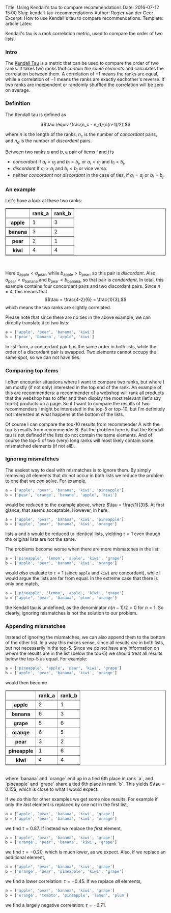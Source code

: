 Title: Using Kendall's tau to compare recommendations
Date: 2016-07-12 15:00
Slug: kendall-tau-recommendations
Author: Rogier van der Geer
Excerpt: How to use Kendall's tau to compare recommendations.
Template: article
Latex:

<span class="lead">Kendall's tau is a rank correlation metric, used to compare the order of two lists.</span>

### Intro

The [Kendall Tau](https://en.wikipedia.org/wiki/Kendall_rank_correlation_coefficient) is a metric that can be used to compare the order of two ranks. It takes two ranks _that contain the same elements_ and calculates the correlation between them. A correlation of $+1$ means the ranks are equal, while a correlation of $-1$ means the ranks are exactly eachother's reverse. If two ranks are independent or randomly shuffled the correlation will be zero on average.

### Definition

The Kendall tau is defined as

$$\tau \equiv \frac{n_c - n_d}{n(n-1)/2},$$

where $n$ is the length of the ranks, $n_c$ is the number of _concordant_ pairs, and $n_d$ is the number of _discordant_ pairs.

Between two ranks $a$ and $b$, a pair of items $i$ and $j$ is

- _concordant_ if $a_i > a_j$ and $b_i > b_j$, or $a_i < a_j$ and $b_i < b_j$,
- _discordant_ If $a_i > a_j$ and $b_i < b_j$ or vice versa.
- neither _concordant_ nor _discordant_ in the case of ties, if $a_i = a_j$ or $b_i = b_j$.

### An example

Let's have a look at these two ranks:

<div>
<table border="1" class="dataframe">
  <thead>
    <tr style="text-align: right;">
      <th></th>
      <th>rank_a</th>
      <th>rank_b</th>
    </tr>
  </thead>
  <tbody>
    <tr>
      <th>apple</th>
      <td>1</td>
      <td>3</td>
    </tr>
    <tr>
      <th>banana</th>
      <td>3</td>
      <td>2</td>
    </tr>
    <tr>
      <th>pear</th>
      <td>2</td>
      <td>1</td>
    </tr>
    <tr>
      <th>kiwi</th>
      <td>4</td>
      <td>4</td>
    </tr>
  </tbody>
</table>
</div>
<br>

Here $a_\text{apple} < a_\text{pear}$, while $b_\text{apple} > b_\text{pear}$, so this pair is _discordant_. 
Also, $a_\text{pear} < a_\text{banana}$ and $b_\text{pear} < b_\text{banana}$, so that pair is _condordant_.
In total, this example contains four concordant pairs and two discordant pairs. Since $n=4$, this means that
$$\tau = \frac{4-2}{6} = \frac{1}{3},$$
which means the two ranks are slightly correlated.

Please note that since there are no ties in the above example, we can directly translate it to two lists:
```python
a = ['apple', 'pear', 'banana', 'kiwi']
b = ['pear', 'banana', 'apple', 'kiwi']
```
In list-form, a concordant pair has the same order in both lists, while the order of a discordant pair is swapped. Two elements cannot occupy the same spot, so we can not have ties.

### Comparing top items

I often encounter situations where I want to compare two ranks, but where I am mostly (if not only) interested in the top end of the rank. An example of this are recommenders: a recommender of a webshop will rank all products that the webshop has to offer and then display the most relevant (let's say top-5) products on a page. So if I want to compare the results of two recommenders I might be interested in the top-5 or top-10, but I'm definitely not interested at what happens at the bottom of the lists.

Of course I can compare the top-10 results from recommender A with the top-5 results from recommender B. 
But the problem here is that the Kendall tau is not defined if the lists do not contain the same elements. And of course
the top-5 of two (very) long ranks will most likely contain some mismatched elements (if not all!).

### Ignoring mismatches

The easiest way to deal with mismatches is to ignore them. By simply removing all elements that do not occur in both
lists we reduce the problem to one that we _can_ solve. For example,
```python
a = ['apple', 'pear', 'banana', 'kiwi', 'pineapple']
b = ['pear', 'orange', 'banana', 'apple', 'kiwi']
```
would be reduced to the example above, where $\tau = \frac{1}{3}$. At first glance, that seems acceptable. However, in here:
```python
a = ['apple', 'pear', 'banana', 'kiwi', 'pineapple']
b = ['apple', 'pear', 'banana', 'kiwi', 'orange']
```
lists `a` and `b` would be reduced to identical lists, yielding $\tau = 1$ even though the original lists are not the same.

The problems become worse when there are more mismatches in the list:
```python
a = ['pineapple', 'lemon', 'apple', 'kiwi', 'grape']
b = ['apple', 'pear', 'banana', 'kiwi', 'orange']
```
would _also_ evaluate to $\tau = 1$ (since `apple` and `kiwi` are concordant), while I would argue the lists are far from
equal. In the extreme case that there is only one match,
```python
a = ['pineapple', 'lemon', 'apple', 'kiwi', 'grape']
b = ['apple', 'pear', 'banana', 'plum', 'orange']
```
the Kendall tau is undefined, as the denominator $n(n-1)/2 = 0$ for $n=1$. So clearly, ignoring mismatches is not the solution to our problem.

### Appending mismatches

Instead of ignoring the mismatches, we can also append them to the bottom of the other list. In a way this makes sense, since all results _are_ in both lists, but not necessarily in the top-5. Since we do not have any information on _where_
the results are in the list (below the top-5) we should treat all results below the top-5 as equal. For example:
```python
a = ['pineapple', 'apple', 'pear', 'kiwi', 'grape']
b = ['apple', 'pear', 'banana', 'kiwi', 'orange']
```
would then become

<div>
<table border="1" class="dataframe">
  <thead>
    <tr style="text-align: right;">
      <th></th>
      <th>rank_a</th>
      <th>rank_b</th>
    </tr>
  </thead>
  <tbody>
    <tr>
      <th>apple</th>
      <td>2</td>
      <td>1</td>
    </tr>
    <tr>
      <th>banana</th>
      <td>6</td>
      <td>3</td>
    </tr>    
    <tr>
      <th>grape</th>
      <td>5</td>
      <td>6</td>
    </tr>
    <tr>
      <th>orange</th>
      <td>6</td>
      <td>5</td>
    </tr>
    <tr>
      <th>pear</th>
      <td>3</td>
      <td>2</td>
    </tr>
    <tr>
      <th>pineapple</th>
      <td>1</td>
      <td>6</td>
    </tr>
    <tr>
      <th>kiwi</th>
      <td>4</td>
      <td>4</td>
    </tr>
  </tbody>
</table>
</div>
<br>
where `banana` and `orange` end up in a tied 6th place in rank `a`, and `pineapple` and `grape` share a tied 6th place
in rank `b`. This yields $\tau = 0.15$, which is close to what I would expect.

If we do this for other examples we get some nice results. For example if only the _last_ element is replaced by one not in the first list,
```python
a = ['apple', 'pear', 'banana', 'kiwi', 'grape']
b = ['apple', 'pear', 'banana', 'kiwi', 'orange']
```
we find $\tau = 0.87$. If instead we replace the _first_ element,
```python
a = ['apple', 'pear', 'banana', 'kiwi', 'grape']
b = ['orange', 'pear', 'banana', 'kiwi', 'grape']
```
we find $\tau = -0.20$, which is much lower, as we expect. Also, if we replace an additional element,
```python
a = ['apple', 'pear', 'banana', 'kiwi', 'grape']
b = ['orange', 'pear', 'pineapple', 'kiwi', 'grape']
```
we find a lower correlation: $\tau = -0.45$. If we replace _all_ elements, 
```python
a = ['apple', 'pear', 'banana', 'kiwi', 'grape']
b = ['orange', 'tomato', 'pineapple', 'lemon', 'plum']
```
we find a largely negative correlation: $\tau = -0.71$.
